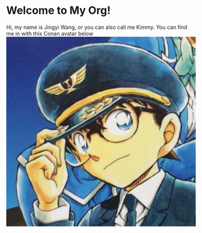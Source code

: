 # Welcome to My Org!
Hi, my name is Jingyi Wang, or you can also call me Kimmy.
You can find me in with this Conan avatar below
![Alt text](/pics/portrait.jpg)